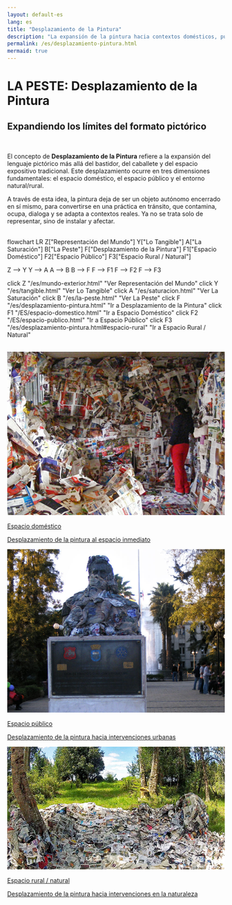 ```yaml
---
layout: default-es  
lang: es  
title: "Desplazamiento de la Pintura"  
description: "La expansión de la pintura hacia contextos domésticos, públicos y naturales."  
permalink: /es/desplazamiento-pintura.html  
mermaid: true
---
```


<h1 class="titulo">LA PESTE: Desplazamiento de la Pintura</h1>
<h2 class="subtitulo">Expandiendo los límites del formato pictórico</h2>
<br>

<section class="parrafo">
  <p>
    El concepto de <strong>Desplazamiento de la Pintura</strong> refiere a la expansión del lenguaje pictórico más allá del bastidor, del caballete y del espacio expositivo tradicional. Este desplazamiento ocurre en tres dimensiones fundamentales: el espacio doméstico, el espacio público y el entorno natural/rural.
  </p>

  <p>
    A través de esta idea, la pintura deja de ser un objeto autónomo encerrado en sí mismo, para convertirse en una práctica en tránsito, que contamina, ocupa, dialoga y se adapta a contextos reales. Ya no se trata solo de representar, sino de instalar y afectar.
  </p>
</section>

<br>


<div class="mermaid">
flowchart LR
  Z["Representación del Mundo"]
  Y["Lo Tangible"]
  A["La Saturación"]
  B["La Peste"]
  F["Desplazamiento de la Pintura"]
  F1["Espacio Doméstico"]
  F2["Espacio Público"]
  F3["Espacio Rural / Natural"]

  Z --> Y
  Y --> A
  A --> B
  B --> F
  F --> F1
  F --> F2
  F --> F3

  click Z "/es/mundo-exterior.html" "Ver Representación del Mundo"
  click Y "/es/tangible.html" "Ver Lo Tangible"
  click A "/es/saturacion.html" "Ver La Saturación"
  click B "/es/la-peste.html" "Ver La Peste"
  click F "/es/desplazamiento-pintura.html" "Ir a Desplazamiento de la Pintura"
  click F1 "/ES/espacio-domestico.html" "Ir a Espacio Doméstico"
  click F2 "/ES/espacio-publico.html" "Ir a Espacio Público"
  click F3 "/es/desplazamiento-pintura.html#espacio-rural" "Ir a Espacio Rural / Natural"
</div>

<br>
<!-- Botones de secciones -->
<div class="button-container">
  <a href="/ES/espacio-domestico.html" class="fancy-button">
    <div class="button-content">
      <img src="/assets/img/la-saturacion-cocina-cubierta-086.jpg" alt="Espacio doméstico">
      <p class="title">Espacio doméstico</p>
      <p class="subtitle">Desplazamiento de la pintura al espacio inmediato</p>
    </div>
  </a>
  <a href="/ES/espacio-publico.html" class="fancy-button">
    <div class="button-content">
      <img src="/assets/img/la-peste-desp-espacio-pub-ohiggins001.jpg" alt="Espacio público">
      <p class="title">Espacio público</p>
      <p class="subtitle">Desplazamiento de la pintura hacia intervenciones urbanas</p>
    </div>
  </a>
  <a href="#espacio-rural" class="fancy-button">
    <div class="button-content">
      <img src="/assets/img/la-peste-desp-espacio-rural-ruralias01.jpg" alt="Espacio rural/natural">
      <p class="title">Espacio rural / natural</p>
      <p class="subtitle">Desplazamiento de la pintura hacia intervenciones en la naturaleza</p>
    </div>
  </a>
</div>
